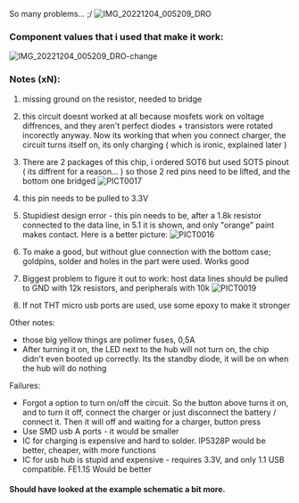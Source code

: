 So many problems... ;/
![IMG_20221204_005209_DRO](https://user-images.githubusercontent.com/53944559/205467556-7858e5ea-265e-494b-af89-5dd6fb2ad69a.jpg)
### Component values that i used that make it work:
![IMG_20221204_005209_DRO-change](https://user-images.githubusercontent.com/53944559/205468611-6f016186-a26d-4ae7-a219-0abe7f9c9db4.jpg)
### Notes (xN):
1. missing ground on the resistor, needed to bridge
2. this circuit doesnt worked at all because mosfets work on voltage diffrences, and they aren't perfect diodes + transistors were rotated incorectly anyway. Now its working that when you connect charger, the circuit turns itself on, its only charging ( which is ironic, explained later )
3. There are 2 packages of this chip, i ordered SOT6 but used SOT5 pinout ( its diffrent for a reason... ) so those 2 red pins need to be lifted, and the bottom one bridged
![PICT0017](https://user-images.githubusercontent.com/53944559/205468911-07e12748-1c93-4f4a-b749-b0d7037b19a2.jpg)


4. this pin needs to be pulled to 3.3V
5. Stupidiest design error - this pin needs to be, after a 1.8k resistor connected to the data line, in 5.1 it is shown, and only "orange" paint makes contact. Here is a better picture:
![PICT0016](https://user-images.githubusercontent.com/53944559/205468906-eb5f1e98-63ff-45b5-94ac-a1a82b1e8845.jpg)

6. To make a good, but without glue connection with the bottom case; goldpins, solder and holes in the part were used. Works good
7. Biggest problem to figure it out to work: host data lines should be pulled to GND with 12k resistors, and peripherals with 10k
![PICT0019](https://user-images.githubusercontent.com/53944559/205469120-a806cb2a-52ca-4601-b9e0-6dea1a973248.jpg)

8. If not THT micro usb ports are used, use some epoxy to make it stronger

Other notes:
- those big yellow things are polimer fuses, 0,5A
- After turning it on, the LED next to the hub will not turn on, the chip didn't even booted up correctly. Its the standby diode, it will be on when the hub will do nothing

Failures:
- Forgot a option to turn on/off the circuit. So the button above turns it on, and to turn it off, connect the charger or just disconnect the battery / connect it. Then it will off and waiting for a charger, button press
- Use SMD usb A ports - it would be smaller
- IC for charging is expensive and hard to solder. IP5328P would be better, cheaper, with more functions
- IC for usb hub is stupid and expensive - requires 3.3V, and only 1.1 USB compatible. FE1.1S Would be better

#### Should have looked at the example schematic a bit more.
